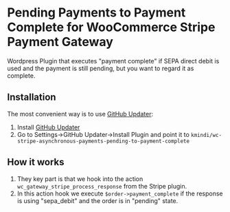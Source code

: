 # Pending Payments to Payment Complete for WooCommerce Stripe Payment Gateway

Wordpress Plugin that executes "payment complete" if SEPA direct debit is used and the payment is still pending, but you want to regard it as complete.

## Installation

The most convenient way is to use [GitHub Updater](https://github.com/afragen/github-updater):
1. Install [GitHub Updater](https://github.com/afragen/github-updater)
2. Go to Settings->GitHub Updater->Install Plugin and point it to `kmindi/wc-stripe-asynchronous-payments-pending-to-payment-complete`

## How it works

1. They key part is that we hook into the action `wc_gateway_stripe_process_response` from the Stripe plugin.
2. In this action hook we execute `$order->payment_complete` if the response is using "sepa_debit" and the order is in "pending" state.
